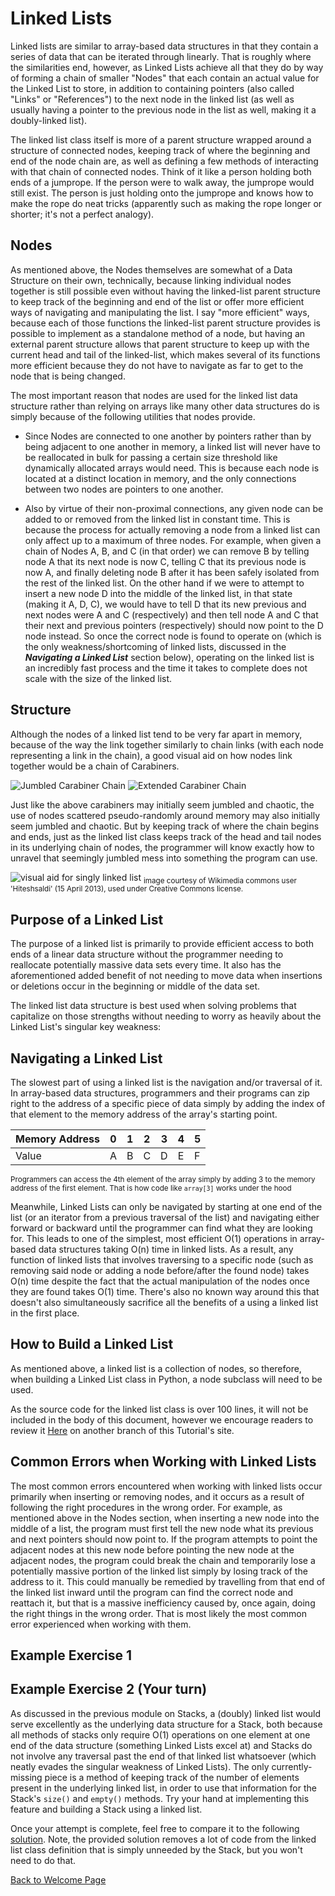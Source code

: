 # Linked Lists
Linked lists are similar to array-based data structures in that they contain a series of data that can be iterated through linearly. That is roughly where the similarities end, however, as Linked Lists achieve all that they do by way of forming a chain of smaller "Nodes" that each contain an actual value for the Linked List to store, in addition to containing pointers (also called "Links" or "References") to the next node in the linked list (as well as usually having a pointer to the previous node in the list as well, making it a doubly-linked list).

The linked list class itself is more of a parent structure wrapped around a structure of connected nodes, keeping track of where the beginning and end of the node chain are, as well as defining a few methods of interacting with that chain of connected nodes. Think of it like a person holding both ends of a jumprope. If the person were to walk away, the jumprope would still exist. The person is just holding onto the jumprope and knows how to make the rope do neat tricks (apparently such as making the rope longer or shorter; it's not a perfect analogy).

## Nodes
As mentioned above, the Nodes themselves are somewhat of a Data Structure on their own, technically, because linking individual nodes together is still possible even without having the linked-list parent structure to keep track of the beginning and end of the list or offer more efficient ways of navigating and manipulating the list. I say "more efficient" ways, because each of those functions the linked-list parent structure provides is possible to implement as a standalone method of a node, but having an external parent structure allows that parent structure to keep up with the current head and tail of the linked-list, which makes several of its functions more efficient because they do not have to navigate as far to get to the node that is being changed.

The most important reason that nodes are used for the linked list data structure rather than relying on arrays like many other data structures do is simply because of the following utilities that nodes provide.

* Since Nodes are connected to one another by pointers rather than by being adjacent to one another in memory, a linked list will never have to be reallocated in bulk for passing a certain size threshold like dynamically allocated arrays would need. This is because each node is located at a distinct location in memory, and the only connections between two nodes are pointers to one another.

* Also by virtue of their non-proximal connections, any given node can be added to or removed from the linked list in constant time. This is because the process for actually removing a node from a linked list can only affect up to a maximum of three nodes. For example, when given a chain of Nodes A, B, and C (in that order) we can remove B by telling node A that its next node is now C, telling C that its previous node is now A, and finally deleting node B after it has been safely isolated from the rest of the linked list. On the other hand if we were to attempt to insert a new node D into the middle of the linked list, in that state (making it A, D, C), we would have to tell D that its new previous and next nodes were A and C (respectively) and then tell node A and C that their next and previous pointers (respectively) should now point to the D node instead. So once the correct node is found to operate on (which is the only weakness/shortcoming of linked lists, discussed in the ***Navigating a Linked List*** section below), operating on the linked list is an incredibly fast process and the time it takes to complete does not scale with the size of the linked list.

## Structure
Although the nodes of a linked list tend to be very far apart in memory, because of the way the link together similarly to chain links (with each node representing a link in the chain), a good visual aid on how nodes link together would be a chain of Carabiners.

![Jumbled Carabiner Chain](images/carabiners_jumbled.jpg)
![Extended Carabiner Chain](images/carabiners_stretched.jpg)

Just like the above carabiners may initially seem jumbled and chaotic, the use of nodes scattered pseudo-randomly around memory may also initially seem jumbled and chaotic. But by keeping track of where the chain begins and ends, just as the linked list class keeps track of the head and tail nodes in its underlying chain of nodes, the programmer will know exactly how to unravel that seemingly jumbled mess into something the program can use.

![visual aid for singly linked list](images/Linked_list_data_format.jpg)
<sub>image courtesy of Wikimedia commons user 'Hiteshsaldi' (15 April 2013), used under Creative Commons license.</sub>

## Purpose of a Linked List
The purpose of a linked list is primarily to provide efficient access to both ends of a linear data structure without the programmer needing to reallocate potentially massive data sets every time. It also has the aforementioned added benefit of not needing to move data when insertions or deletions occur in the beginning or middle of the data set.

The linked list data structure is best used when solving problems that capitalize on those strengths without needing to worry as heavily about the Linked List's singular key weakness:

## Navigating a Linked List
The slowest part of using a linked list is the navigation and/or traversal of it. In array-based data structures, programmers and their programs can zip right to the address of a specific piece of data simply by adding the index of that element to the memory address of the array's starting point.

Memory Address|0|1|2|3|4|5
-|-|-|-|-|-|-
Value|A|B|C|D|E|F
<sub>Programmers can access the 4th element of the array simply by adding 3 to the memory address of the first element. That is how code like `array[3]` works under the hood</sub>

Meanwhile, Linked Lists can only be navigated by starting at one end of the list (or an iterator from a previous traversal of the list) and navigating either forward or backward until the programmer can find what they are looking for. This leads to one of the simplest, most efficient O(1) operations in array-based data structures taking O(n) time in linked lists. As a result, any function of linked lists that involves traversing to a specific node (such as removing said node or adding a node before/after the found node) takes O(n) time despite the fact that the actual manipulation of the nodes once they are found takes O(1) time. There's also no known way around this that doesn't also simultaneously sacrifice all the benefits of a using a linked list in the first place.

## How to Build a Linked List
As mentioned above, a linked list is a collection of nodes, so therefore, when building a Linked List class in Python, a node subclass will need to be used.

As the source code for the linked list class is over 100 lines, it will not be included in the body of this document, however we encourage readers to review it [Here](example_source/2_0_linked_list.py) on another branch of this Tutorial's site.

## Common Errors when Working with Linked Lists
The most common errors encountered when working with linked lists occur primarily when inserting or removing nodes, and it occurs as a result of following the right procedures in the wrong order. For example, as mentioned above in the Nodes section, when inserting a new node into the middle of a list, the program must first tell the new node what its previous and next pointers should now point to. If the program attempts to point the adjacent nodes at this new node before pointing the new node at the adjacent nodes, the program could break the chain and temporarily lose a potentially massive portion of the linked list simply by losing track of the address to it. This could manually be remedied by travelling from that end of the linked list inward until the program can find the correct node and reattach it, but that is a massive inefficiency caused by, once again, doing the right things in the wrong order. That is most likely the most common error experienced when working with them.

## Example Exercise 1
## Example Exercise 2 (Your turn)
As discussed in the previous module on Stacks, a (doubly) linked list would serve excellently as the underlying data structure for a Stack, both because all methods of stacks only require O(1) operations on one element at one end of the data structure (something Linked Lists excel at) and Stacks do not involve any traversal past the end of that linked list whatsoever (which neatly evades the singular weakness of Linked Lists). The only currently-missing piece is a method of keeping track of the number of elements present in the underlying linked list, in order to use that information for the Stack's `size()` and `empty()` methods. Try your hand at implementing this feature and building a Stack using a linked list.

Once your attempt is complete, feel free to compare it to the following [solution](solutions/2_2_solution.py). Note, the provided solution removes a lot of code from the linked list class definition that is simply unneeded by the Stack, but you won't need to do that.

[Back to Welcome Page](0-welcome.md)